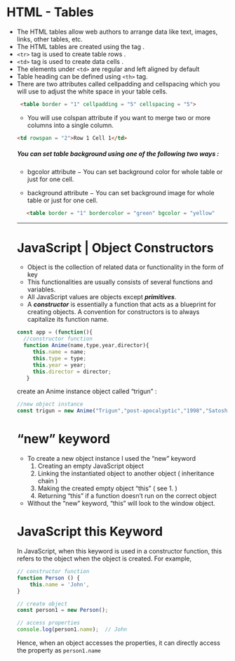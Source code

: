 # HTML - Tables

* The HTML tables allow web authors to arrange data like text, images, links, other tables, etc.
* The HTML tables are created using the <table> tag .
* ```<tr>``` tag is used to create table rows .
*  ```<td>``` tag is used to create data cells .
*  The elements under ```<td>``` are regular and left aligned by default
* Table heading can be defined using ```<th>``` tag.
* There are two attributes called cellpadding and cellspacing which you will use to adjust the white space in your table cells.

```html
 <table border = "1" cellpadding = "5" cellspacing = "5">
 ```

* You will use colspan attribute if you want to merge two or more columns into a single column.
  
```html
<td rowspan = "2">Row 1 Cell 1</td>
```
##### You can set table background using one of the following two ways :

+ bgcolor attribute − You can set background color for whole table or just for one cell.

+ background attribute − You can set background image for whole table or just for one cell.

```html
   <table border = "1" bordercolor = "green" bgcolor = "yellow"
```

-------------------------------
# JavaScript | Object Constructors

* Object is the collection of related data or functionality in the form of key
* This functionalities are usually consists of several functions and variables.
* All JavaScript values are objects except **_primitives_**.
* A **_constructor_** is essentially a function that acts as a blueprint for creating objects. A convention for constructors is to always capitalize its function name.
```javascript
const app = (function(){
  //constructor function
  function Anime(name,type,year,director){
     this.name = name;
     this.type = type;
     this.year = year;
     this.director = director;
   }
```
create an Anime instance object called “trigun” :
```javascript
//new object instance
const trigun = new Anime("Trigun","post-apocalyptic","1998","Satoshi Nishimura");
```
# “new” keyword

* To create a new object instance I used the “new” keyword
  1. Creating an empty JavaScript object
  2. Linking the instantiated object to another object ( inheritance chain )
  3. Making the created empty object “this” ( see 1. )
  4. Returning “this” if a function doesn’t run on the correct object
* Without the “new” keyword, “this” will look to the window object.

# JavaScript this Keyword
In JavaScript, when this keyword is used in a constructor function, this refers to the object when the object is created. For example,
```javascript
// constructor function
function Person () {
    this.name = 'John',
}

// create object
const person1 = new Person();

// access properties
console.log(person1.name);  // John
```
Hence, when an object accesses the properties, it can directly access the property as ```person1.name```

